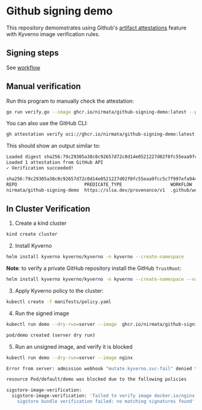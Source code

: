# Github signing demo

This repository demomstrates using Github's [artifact attestations](https://docs.github.com/en/actions/security-for-github-actions/using-artifact-attestations/using-artifact-attestations-to-establish-provenance-for-builds) feature with Kyverno image verification rules.

## Signing steps

See [workflow](.github/workflows/build-attested-image.yaml)


## Manual verification

Run this program to manually check the attestation:

```sh
go run verify.go --image ghcr.io/nirmata/github-signing-demo:latest --predicate-type "https://slsa.dev/provenance/v1" --subject "https://github.com/nirmata/github-signing-demo/.github/workflows/build-attested-image.yaml@refs/heads/main"
```

You can also use the GitHub CLI:

```sh
gh attestation verify oci://ghcr.io/nirmata/github-signing-demo:latest --repo nirmata/github-signing-demo
```

This should show an output similar to:

```sh
Loaded digest sha256:79c29305a38c0c92657d72c0d14e0521227d02f0fc55eaa9fcc5c7f997efa944 for oci://ghcr.io/nirmata/github-signing-demo:latest
Loaded 1 attestation from GitHub API
✓ Verification succeeded!

sha256:79c29305a38c0c92657d72c0d14e0521227d02f0fc55eaa9fcc5c7f997efa944 was attested by:
REPO                         PREDICATE_TYPE                  WORKFLOW
nirmata/github-signing-demo  https://slsa.dev/provenance/v1  .github/workflows/build-attested-image.yaml@refs/heads/main
```

## In Cluster Verification

1. Create a kind cluster


```sh
kind create cluster
```

2. Install Kyverno  

```sh
helm install kyverno kyverno/kyverno -n kyverno --create-namespace
```

**Note**: to verify a private GitHub repository install the GitHub `TrustRoot`:

```sh
helm install kyverno kyverno/kyverno -n kyverno --create-namespace --values manifests/values.yaml
```

3. Apply Kyverno policy to the cluster:
   
```bash
kubectl create -f manifests/policy.yaml
```

4. Run the signed image

```sh
kubectl run demo --dry-run=server --image  ghcr.io/nirmata/github-signing-demo:latest
```

```sh
pod/demo created (server dry run)
```

5. Run an unsigned image, and verify it is blocked

```sh
kubectl run demo --dry-run=server --image nginx
```

```sh
Error from server: admission webhook "mutate.kyverno.svc-fail" denied the request:

resource Pod/default/demo was blocked due to the following policies

sigstore-image-verification:
  sigstore-image-verification: 'failed to verify image docker.io/nginx:latest: .attestors[0].entries[0].keyless:
    sigstore bundle verification failed: no matching signatures found'

```

